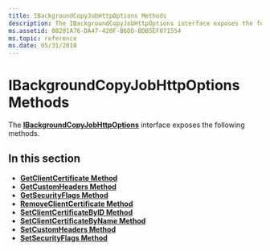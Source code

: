 ```yaml
---
title: IBackgroundCopyJobHttpOptions Methods
description: The IBackgroundCopyJobHttpOptions interface exposes the following methods.
ms.assetid: 08201A76-DA47-420F-B6DD-BDB5EF071554
ms.topic: reference
ms.date: 05/31/2018
---
```


# IBackgroundCopyJobHttpOptions Methods

The [**IBackgroundCopyJobHttpOptions**](/windows/desktop/api/Bits2_5/nn-bits2_5-ibackgroundcopyjobhttpoptions) interface exposes the following methods.

## In this section

-   [**GetClientCertificate Method**](/windows/desktop/api/Bits2_5/nf-bits2_5-ibackgroundcopyjobhttpoptions-getclientcertificate)
-   [**GetCustomHeaders Method**](/windows/desktop/api/Bits2_5/nf-bits2_5-ibackgroundcopyjobhttpoptions-getcustomheaders)
-   [**GetSecurityFlags Method**](/windows/desktop/api/Bits2_5/nf-bits2_5-ibackgroundcopyjobhttpoptions-getsecurityflags)
-   [**RemoveClientCertificate Method**](/windows/desktop/api/Bits2_5/nf-bits2_5-ibackgroundcopyjobhttpoptions-removeclientcertificate)
-   [**SetClientCertificateByID Method**](/windows/desktop/api/Bits2_5/nf-bits2_5-ibackgroundcopyjobhttpoptions-setclientcertificatebyid)
-   [**SetClientCertificateByName Method**](/windows/desktop/api/Bits2_5/nf-bits2_5-ibackgroundcopyjobhttpoptions-setclientcertificatebyname)
-   [**SetCustomHeaders Method**](/windows/desktop/api/Bits2_5/nf-bits2_5-ibackgroundcopyjobhttpoptions-setcustomheaders)
-   [**SetSecurityFlags Method**](/windows/desktop/api/Bits2_5/nf-bits2_5-ibackgroundcopyjobhttpoptions-setsecurityflags)

 

 




